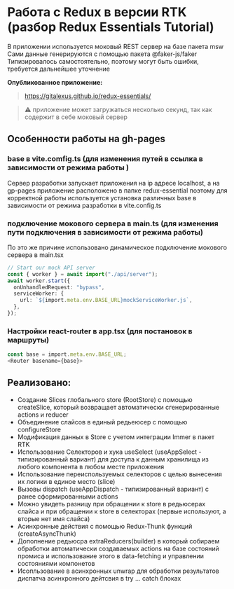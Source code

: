 # Работа с Redux в версии RTK (разбор Redux Essentials Tutorial)

В приложении используется моковый REST сервер на базе пакета msw
Сами данные генерируются с помощью пакета @faker-js/faker
Типизировалось самостоятельно, поэтому могут быть ошибки, требуется дальнейшее уточнение

**Опубликованное приложение:**

> https://gitalexus.github.io/redux-essentials/

> :warning: приложение может загружаться несколько секунд, так как содержит в себе моковый сервер

## Особенности работы на gh-pages

### base в vite.comfig.ts (для изменения путей в ссылка в зависимости от режима работы )

Сервер разработки запускает приложения на ip адресе localhost, а на gp-pages приложение расположено в папке redux-essential поэтому для корректной работы используется установка различных base в зависимости от режима разработки в vite.config.ts

### подключение мокового сервера в main.ts (для изменения пути подключения в зависимости от режима работы)

По это же причине использовано динамическое подключение мокового сервера в main.tsx

```ts
// Start our mock API server
const { worker } = await import("./api/server");
await worker.start({
  onUnhandledRequest: "bypass",
  serviceWorker: {
    url: `${import.meta.env.BASE_URL}mockServiceWorker.js`,
  },
});
```

### Настройки react-router в app.tsx (для постановок в маршруты)

```ts
const base = import.meta.env.BASE_URL;
<Router basename={base}>
```

## Реализовано:

- Создание Slices глобального store (RootStore) c помощью createSlice, который возвращает автоматически сгенерированные actions и reducer
- Объединение слайсов в единый редьеюсер с помощью configureStore
- Модификация данных в Store с учетом интеграции Immer в пакет RTK
- Использование Селекторов и хука useSelect (useAppSelect - типизированный вариант) для доступа к данным хранилища из любого компонента в любом месте приложения
- Использование переиспользуемых селекторов с целью вынесения их логики в единое место (slice)
- Вызовы dispatch (useAppDispatch - типизированный вариант) с ранее сформированными actions
- Можно увидеть разницу при обращении к store в редьюсерах слайса и при обращении к store в селекторах (первые используют, а вторые нет имя слайса)
- Асинхронные действия с помощью Redux-Thunk функций (createAsyncThunk)
- Дополнение редьюсра extraReducers(builder) в который собираем обработки автоматически создаваемых actions на базе состояний промиса и использование этого в data-fetching и управлении состояниями компонетов
- Исопльзование в асинхронных unwrap для обработки результатов диспатча асинхронного дейтсвия в try ... catch блоках
